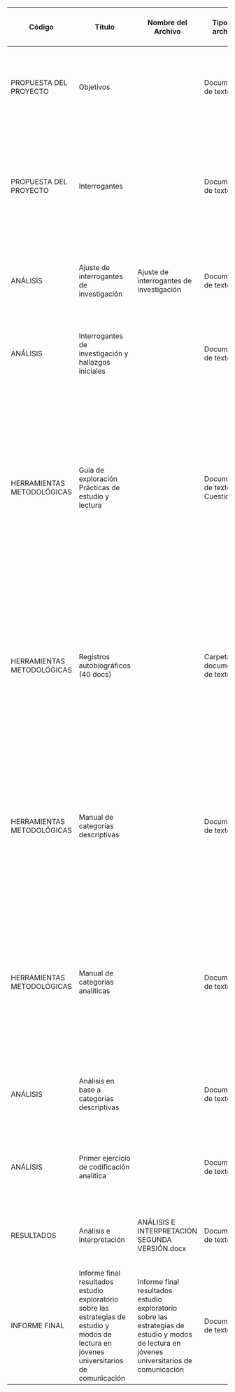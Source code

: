 | Código | Título | Nombre del Archivo | Tipo de archivo | Metadatos | Creadores | Resumen / Relación con otros componentes | Licencia |
|--------|--------|--------------------|-----------------|-----------|-----------|-------------------------------------------|----------|
| PROPUESTA DEL PROYECTO | Objetivos | | Documento de texto | PRÁCTICAS DE ESTUDIO; PRÁCTICAS DE LECTURA; JOVENES; URUGUAY | Winocur, R. | Se presentan los objetivos del proyecto Estudio de las prácticas de lectura en estudiantes de comunicación de la FIC | CC BY |
| PROPUESTA DEL PROYECTO | Interrogantes | | Documento de texto | PRÁCTICAS DE ESTUDIO; PRÁCTICAS DE LECTURA; JOVENES; URUGUAY; PREGUNTAS DE INVESTIGACIÓN | Winocur, R. | Se presentan las interrogantes que orientaron las guías de exploración aplicadas a los estudiantes sobre las prácticas de estudio y prácticas de lectura. | CC BY |
| ANÁLISIS | Ajuste de interrogantes de investigación | Ajuste de interrogantes de investigación | Documento de texto | PRÁCTICAS DE ESTUDIO; PRÁCTICAS DE LECTURA; JOVENES; URUGUAY; PREGUNTAS DE INVESTIGACIÓN | Winocur, R. | Se ajustan las interrogantes de investigación iniciales según se avanza en el análisis. | CC BY |
| ANÁLISIS | Interrogantes de investigación y hallazgos iniciales | | Documento de texto | PRÁCTICAS DE ESTUDIO; PRÁCTICAS DE LECTURA; JOVENES; URUGUAY; PREGUNTAS DE INVESTIGACIÓN | | generar el resumen | CC BY |
| HERRAMIENTAS METODOLÓGICAS | Guía de exploración Prácticas de estudio y lectura | | Documento de texto, Cuestionario | PRÁCTICAS DE ESTUDIO; PRÁCTICAS DE LECTURA; JOVENES; URUGUAY | Winocur, R. | Cuestionario exploratorio auto respondido de preguntas abiertas sobre prácticas de estudio y prácticas de lectura. La muestra fue tomada en el marco del módulo Jóvenes y TICs, del curso Sociedad, Cultura y TICs de la carrera de comunicación de la FIC. | CC BY |
| HERRAMIENTAS METODOLÓGICAS | Registros autobiográficos (40 docs) | | Carpeta con documentos de texto | PRÁCTICAS DE ESTUDIO; PRÁCTICAS DE LECTURA; JOVENES; URUGUAY | AAVV | Carpeta con archivos individuales que contienen las respuestas de cada estudiante sobre el cuestionario de prácticas de estudio y prácticas de lectura en estudiantes de la licenciatura en Comunicación de la FIC. | Restringida |
| HERRAMIENTAS METODOLÓGICAS | Manual de categorías descriptivas | | Documento de texto | PRÁCTICAS DE ESTUDIO; PRÁCTICAS DE LECTURA; JOVENES; URUGUAY; CATEGORIAS DESCRIPTIVAS | Winocur, R., Morales, S., Rojas, C., Cabrera, M. | Se listan las categorías y subcategorías descriptivas para los registros autobiográficos del cuestionario sobre prácticas de estudio y prácticas de lectura de estudiantes de la licenciatura en comunicación de la FIC. | CC BY |
| HERRAMIENTAS METODOLÓGICAS | Manual de categorías analíticas | | Documento de texto | PRÁCTICAS DE ESTUDIO; PRÁCTICAS DE LECTURA; JOVENES; URUGUAY; CATEGORIAS ANALITICAS | Winocur, R., Morales, S., Rojas, C., Cabrera, M. | Se listan las categorías y subcategorías analíticas para los registros autobiográficos del cuestionario sobre prácticas de estudio y prácticas de lectura de estudiantes de la licenciatura en comunicación de la FIC. | CC BY |
| ANÁLISIS | Análisis en base a categorías descriptivas | | Documento de texto | PRÁCTICAS DE ESTUDIO; PRÁCTICAS DE LECTURA; JOVENES; URUGUAY; CATEGORIAS DESCRIPTIVAS | Winocur, R., Morales, S., Rojas, C., Cabrera, M. | Se organizan las respuestas de los estudiantes según las categorías descriptivas propuestas | CC BY |
| ANÁLISIS | Primer ejercicio de codificación analítica | | Documento de texto | PRÁCTICAS DE ESTUDIO; PRÁCTICAS DE LECTURA; JOVENES; URUGUAY; CATEGORIAS ANALITICAS | Winocur, R., Morales, S., Rojas, C., Cabrera, M. | NO SUBIR A GIT-HUB | CC BY |
| RESULTADOS | Análisis e interpretación | ANÁLISIS E INTERPRETACIÓN SEGUNDA VERSIÓN.docx | Documento de texto | PRÁCTICAS DE ESTUDIO; PRÁCTICAS DE LECTURA; JOVENES; URUGUAY | Winocur, R., Morales, S., Rojas, C., Cabrera, M. | Presentación del análisis e interpretación de los resultados | CC BY |
| INFORME FINAL | Informe final resultados estudio exploratorio sobre las estrategias de estudio y modos de lectura en jóvenes universitarios de comunicación | Informe final resultados estudio exploratorio sobre las estrategias de estudio y modos de lectura en jóvenes universitarios de comunicación | Documento de texto | PRÁCTICAS DE ESTUDIO; PRÁCTICAS DE LECTURA; JOVENES; URUGUAY | Winocur, R., Morales, S., Rojas, C., Cabrera, M. | Informe final de estudio exploratorio sobre las estrategias de estudio y modos de lectura en jóvenes universitarios de comunicación | CC BY |
